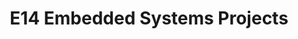 ---
layout: project_batch
title: E14 Embedded Systems Projects
permalink: /3yp/e14/
has_children: true
parent: Embedded Systems Projects
batch: e14
code: 3yp

default_thumb_image: /data/categories/3yp/thumbnail.jpg
description: 3rd year embedded systems project which is a combination of CO321, CO324 and CO325 courses
---
